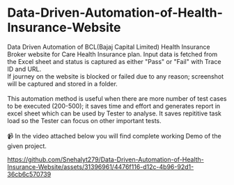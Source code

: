 # Data-Driven-Automation-of-Health-Insurance-Website
Data Driven Automation of BCL(Bajaj Capital Limited) Health Insurance Broker website for Care Health Insurance plan. Input data is fetched from the Excel sheet and status is captured as either "Pass" or "Fail" with Trace ID and URL. 
<br> If journey on the website is blocked or failed due to any reason; screenshot will be captured and stored in a folder. </br>
<br>This automation method is useful when there are more number of test cases to be executed (200-500); it saves time and effort and generates report in excel sheet which can be used by Tester to analyse. It saves repititive task load so the Tester can focus on other important tests.</br>
<br> :video_camera: In the video attached below you will find complete working Demo of the given project. </br>

https://github.com/Snehalyt279/Data-Driven-Automation-of-Health-Insurance-Website/assets/31396961/4476f116-d12c-4b96-92d1-36cb6c570739

